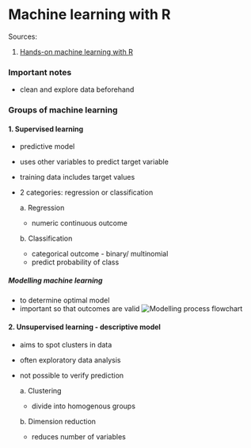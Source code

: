 # Machine learning with R

Sources: 
1. [Hands-on machine learning with R](https://bradleyboehmke.github.io/HOML/)

### Important notes
- clean and explore data beforehand

### Groups of machine learning
#### 1. Supervised learning
- predictive model
- uses other variables to predict target variable
- training data includes target values
- 2 categories: regression or classification

  a. Regression
  - numeric continuous outcome
  
  b. Classification
  - categorical outcome - binary/ multinomial
  - predict probability of class
  
 ##### Modelling machine learning
 - to determine optimal model
 - important so that outcomes are valid
  ![Modelling process flowchart](https://bradleyboehmke.github.io/HOML/images/modeling_process.png)

#### 2. Unsupervised learning - descriptive model
- aims to spot clusters in data
- often exploratory data analysis
- not possible to verify prediction
  
  a. Clustering
  - divide into homogenous groups
  
  b. Dimension reduction
  - reduces number of variables
 


